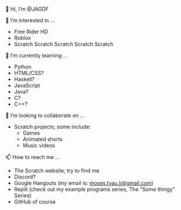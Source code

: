 👋 Hi, I’m @JAGDF

👀 I’m interested in ...
- Free Rider HD
- Roblox
- Scratch Scratch Scratch Scratch Scratch

🌱 I’m currently learning ...
- Python
- HTML/CSS?
- Haskell?
- JavaScript
- Java?
- C?
- C++?

💞️ I’m looking to collaborate on ...
- Scratch projects; some include:
  - Games
  - Animated shorts
  - Music videos

📫 How to reach me ...
- The Scratch website; try to find me
- Discord?
- Google Hangouts (my email is: moses.tyau.li@gmail.com)
- Replit (check out my example programs series, The "Some thingy" Series)
- GitHub of course

<!---
JAGDF/JAGDF is a ✨ special ✨ repository because its `README.md` (this file) appears on your GitHub profile.
You can click the Preview link to take a look at your changes.
--->
